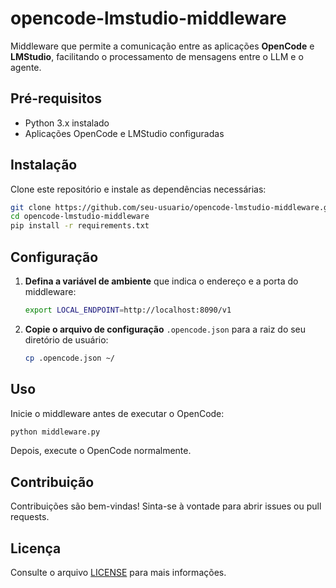 # opencode-lmstudio-middleware

Middleware que permite a comunicação entre as aplicações **OpenCode** e **LMStudio**, facilitando o processamento de mensagens entre o LLM e o agente.

## Pré-requisitos

- Python 3.x instalado
- Aplicações OpenCode e LMStudio configuradas

## Instalação

Clone este repositório e instale as dependências necessárias:

```bash
git clone https://github.com/seu-usuario/opencode-lmstudio-middleware.git
cd opencode-lmstudio-middleware
pip install -r requirements.txt
```

## Configuração

1. **Defina a variável de ambiente** que indica o endereço e a porta do middleware:

    ```bash
    export LOCAL_ENDPOINT=http://localhost:8090/v1
    ```

2. **Copie o arquivo de configuração** `.opencode.json` para a raiz do seu diretório de usuário:

    ```bash
    cp .opencode.json ~/
    ```

## Uso

Inicie o middleware antes de executar o OpenCode:

```bash
python middleware.py
```

Depois, execute o OpenCode normalmente.

## Contribuição

Contribuições são bem-vindas! Sinta-se à vontade para abrir issues ou pull requests.

## Licença

Consulte o arquivo [LICENSE](LICENSE) para mais informações.